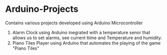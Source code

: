# Arduino-Projects
Contains various projects developed using Arduino Microcontroller

1) Alarm Clock using Arduino inegrated with a temperature senor that allows us to set alarms, see current tiime and Temperature and humidity.
2) Piano Tiles Player using Arduino that automates the playing of the game "Piano Tiles"
